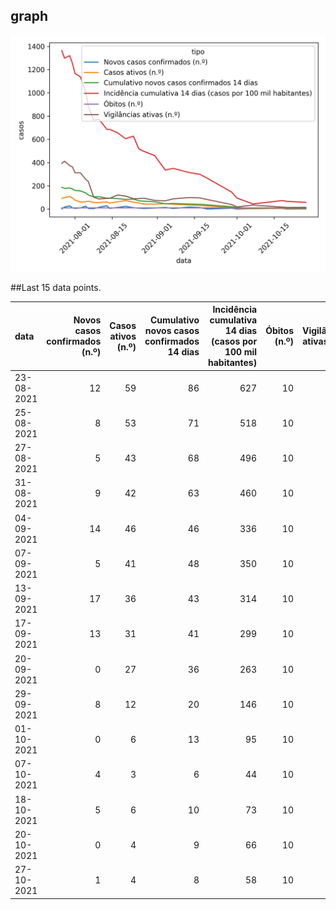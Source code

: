 ## graph

![](time-series.png)

##Last 15 data points.

| data       |   Novos casos confirmados (n.º) |   Casos ativos (n.º) |   Cumulativo novos casos confirmados 14 dias |   Incidência cumulativa 14 dias (casos por 100 mil habitantes) |   Óbitos (n.º) |   Vigilâncias ativas (n.º) |
|:-----------|--------------------------------:|---------------------:|---------------------------------------------:|---------------------------------------------------------------:|---------------:|---------------------------:|
| 23-08-2021 |                              12 |                   59 |                                           86 |                                                            627 |             10 |                         89 |
| 25-08-2021 |                               8 |                   53 |                                           71 |                                                            518 |             10 |                         90 |
| 27-08-2021 |                               5 |                   43 |                                           68 |                                                            496 |             10 |                         93 |
| 31-08-2021 |                               9 |                   42 |                                           63 |                                                            460 |             10 |                         75 |
| 04-09-2021 |                              14 |                   46 |                                           46 |                                                            336 |             10 |                         71 |
| 07-09-2021 |                               5 |                   41 |                                           48 |                                                            350 |             10 |                         88 |
| 13-09-2021 |                              17 |                   36 |                                           43 |                                                            314 |             10 |                         99 |
| 17-09-2021 |                              13 |                   31 |                                           41 |                                                            299 |             10 |                         96 |
| 20-09-2021 |                               0 |                   27 |                                           36 |                                                            263 |             10 |                         81 |
| 29-09-2021 |                               8 |                   12 |                                           20 |                                                            146 |             10 |                         39 |
| 01-10-2021 |                               0 |                    6 |                                           13 |                                                             95 |             10 |                         18 |
| 07-10-2021 |                               4 |                    3 |                                            6 |                                                             44 |             10 |                         34 |
| 18-10-2021 |                               5 |                    6 |                                           10 |                                                             73 |             10 |                         17 |
| 20-10-2021 |                               0 |                    4 |                                            9 |                                                             66 |             10 |                         14 |
| 27-10-2021 |                               1 |                    4 |                                            8 |                                                             58 |             10 |                         15 |
